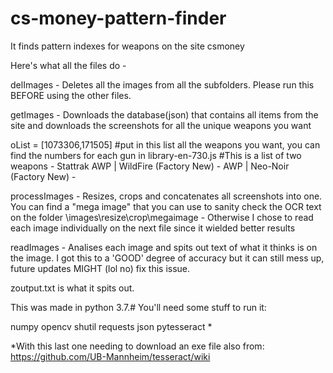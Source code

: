 # cs-money-pattern-finder
It finds pattern indexes for weapons on the site csmoney

Here's what all the files do - 

delImages - Deletes all the images from all the subfolders. Please run this BEFORE using the other files.

getImages - Downloads the database(json) that contains all items from the site and downloads the screenshots for all the unique weapons you want 

oList = [1073306,171505] #put in this list all the weapons you want, you can find the numbers for each gun in library-en-730.js
                  #This is a list of two weapons - Stattrak AWP | WildFire (Factory New) - AWP | Neo-Noir (Factory New) -

processImages - Resizes, crops and concatenates all screenshots into one. You can find a "mega image" that you can use to sanity check the OCR text on the folder \images\resize\crop\megaimage - Otherwise I chose to read each image individually on the next file since it wielded better results

readImages - Analises each image and spits out text of what it thinks is on the image. I got this to a 'GOOD' degree of accuracy but it can still mess up, future updates MIGHT (lol no) fix this issue.

zoutput.txt is what it spits out.

This was made in python 3.7.#
You'll need some stuff to run it:

numpy
opencv
shutil
requests
json
pytesseract *

*With this last one needing to download an exe file also from: https://github.com/UB-Mannheim/tesseract/wiki
